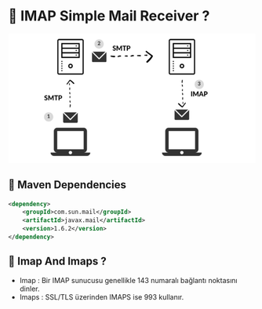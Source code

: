 # 🎯 IMAP Simple Mail Receiver ?

<img src="https://github.com/rasitesdmr/Simple-Mail-Receiver/blob/master/image/imp2.png">

## 📌 Maven Dependencies

```xml
<dependency>
    <groupId>com.sun.mail</groupId>
    <artifactId>javax.mail</artifactId>
    <version>1.6.2</version>
</dependency>
```

## 📌 Imap And Imaps ?

* Imap : Bir IMAP sunucusu genellikle 143 numaralı bağlantı noktasını dinler.
* Imaps : SSL/TLS üzerinden IMAPS ise 993 kullanır.